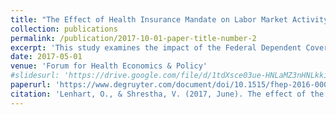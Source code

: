 ```yaml
---
title: "The Effect of Health Insurance Mandate on Labor Market Activity and Time Allocation: Evidence from the Federal Dependent Coverage Provision (with Otto Lenhart)"
collection: publications
permalink: /publication/2017-10-01-paper-title-number-2
excerpt: 'This study examines the impact of the Federal Dependent Coverage Provision on labor market activity and time allocation, finding that the health insurance mandate leads to changes in employment patterns and how individuals allocate their time. The results suggest that improved access to health insurance affects both work behavior and personal time management.'
date: 2017-05-01
venue: 'Forum for Health Economics & Policy'
#slidesurl: 'https://drive.google.com/file/d/1tdXsce03ue-HNLaMZ3nHNLkkiFuj95r5/view'
paperurl: 'https://www.degruyter.com/document/doi/10.1515/fhep-2016-0006/html'
citation: 'Lenhart, O., & Shrestha, V. (2017, June). The effect of the health insurance mandate on labor market activity and time allocation: Evidence from the federal dependent coverage provision. In Forum for Health Economics and Policy (Vol. 20, No. 1, p. 20160006), De Gruyter.'
---
```

